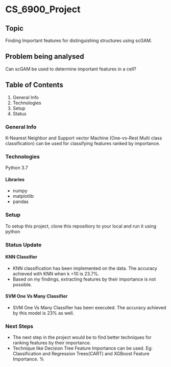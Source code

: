 # CS_6900_Project
## Topic
Finding Important features for distinguishing structures using scGAM.
## Problem being analysed
Can scGAM be used to determine important features in a cell?
## Table of Contents
1. General Info
2. Technologies
3. Setup
4. Status
### General Info
K-Nearest Neighbor and Support vector Machine (One-vs-Rest Multi class classification) can be used for classifying features ranked by importance.
### Technologies
Python 3.7
#### Libraries
* numpy
* matplotlib
* pandas
### Setup
To setup this project, clone this repositiory to your local and run it using python
### Status Update
#### KNN Classifier
* KNN classification has been implemented on the data. The accuracy achieved with KNN when k =10 is 23.7%. 
* Based on my findings, extracting features by their importance is not possible. 
#### SVM One Vs Many Classifier
* SVM One Vs Many Classifier has been executed. The accuracy achieved by this model is 23% as well.
### Next Steps
* The next step in the project would be to find better techniques for ranking features by their importance. 
* Technique like Decision Tree Feature Importance can be used. Eg: Classification and Regression Trees(CART) and XGBoost Feature Importance. 
% 
